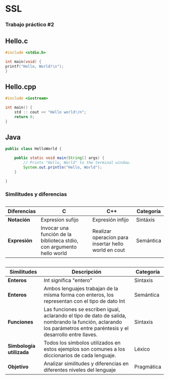 # SSL

### Trabajo práctico #2

## Hello.c

```C
#include <stdio.h>

int main(void) {
printf("Hello, World!\n");
}
```

## Hello.cpp

```C++
#include <iostream>

int main() {
    std :: cout << "Hello world!/n";
    return 0;
}
```

## Java

```Java
public class HelloWorld {

    public static void main(String[] args) {
        // Prints "Hello, World" to the terminal window.
        System.out.println("Hello, World");
    }

}
```

### Similitudes y diferencias

##
|**Diferencias**|C|C++|Categoría|
|--|--|--|--|
|**Notación**| Expresion sufijo | Expresión infijo| Sintáxis |
|**Expresión**| Invocar una función de la biblioteca stdio, con argumento hello world| Realizar operacion para insertar hello world en cout| Semántica|

##
|**Similitudes**|Descripción|Categoría|
|--|--|--|
|**Enteros**|Int significa "entero"|Sintaxis|
|**Enteros**|Ambos lenguajes trabajan de la misma forma con enteros, los representan con el tipo de dato Int|Semántica|
|**Funciones**|Las funciones se escriben igual, aclarando el tipo de dato de salida, nombrando la función, aclarando los parámetros entre paréntesis y el desarrollo entre llaves.|Sintaxis|
|**Simbología utilizada**|Todos los símbolos utilizados en estos ejemplos son comunes a los diccionarios de cada lenguaje.|Léxico|
|**Objetivo**| Analizar similitudes y diferencias en diferentes niveles del lenguaje| Pragmática|

